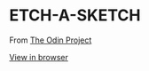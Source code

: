 # ETCH-A-SKETCH

From [The Odin Project](https://www.theodinproject.com/courses/web-development-101/lessons/etch-a-sketch-project) 

[View in browser](https://pnataly.github.io/ETCH-A-SKETCH/)



